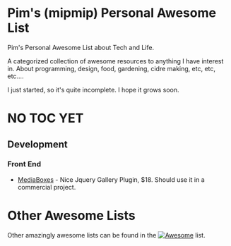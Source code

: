 # Pim's (mipmip) Personal Awesome List

Pim's Personal Awesome List about Tech and Life.

A categorized collection of awesome resources to anything I have interest in.  About programming, design, food, gardening, cidre making,  etc, etc, etc....

I just started, so it's quite incomplete.  I hope it grows soon.

<!-- START doctoc generated TOC please keep comment here to allow auto update -->
<!-- DON'T EDIT THIS SECTION, INSTEAD RE-RUN doctoc TO UPDATE -->

# NO TOC YET

<!-- END doctoc generated TOC please keep comment here to allow auto update -->

## Development

### Front End
* [MediaBoxes](http://www.davidbo.dreamhosters.com/plugins/mediaBoxes/example/demo1.html) - Nice Jquery Gallery Plugin, $18. Should use it  in a commercial project.

# Other Awesome Lists

Other amazingly awesome lists can be found in the [![Awesome](https://cdn.rawgit.com/sindresorhus/awesome/d7305f38d29fed78fa85652e3a63e154dd8e8829/media/badge.svg)](https://github.com/sindresorhus/awesome) list.
